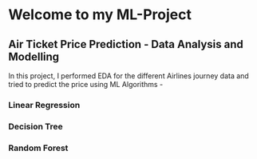 # Welcome to my ML-Project
## Air Ticket Price Prediction - Data Analysis and Modelling

In this project, I performed EDA for the different Airlines journey data and tried to predict the price using ML Algorithms -
### Linear Regression
### Decision Tree
### Random Forest
